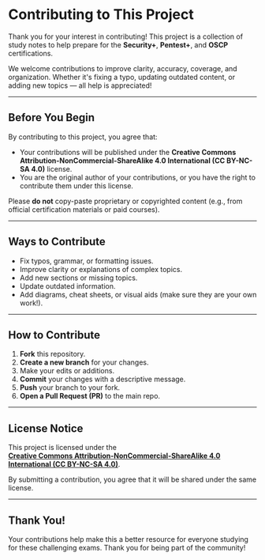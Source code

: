 # Contributing to This Project

Thank you for your interest in contributing! This project is a collection of study notes to help prepare for the **Security+**, **Pentest+**, and **OSCP** certifications.

We welcome contributions to improve clarity, accuracy, coverage, and organization. Whether it's fixing a typo, updating outdated content, or adding new topics — all help is appreciated!

---

## Before You Begin

By contributing to this project, you agree that:

- Your contributions will be published under the **Creative Commons Attribution-NonCommercial-ShareAlike 4.0 International (CC BY-NC-SA 4.0)** license.
- You are the original author of your contributions, or you have the right to contribute them under this license.

Please **do not** copy-paste proprietary or copyrighted content (e.g., from official certification materials or paid courses).

---

## Ways to Contribute

- Fix typos, grammar, or formatting issues.
- Improve clarity or explanations of complex topics.
- Add new sections or missing topics.
- Update outdated information.
- Add diagrams, cheat sheets, or visual aids (make sure they are your own work!).

---

## How to Contribute

1. **Fork** this repository.
2. **Create a new branch** for your changes.
3. Make your edits or additions.
4. **Commit** your changes with a descriptive message.
5. **Push** your branch to your fork.
6. **Open a Pull Request (PR)** to the main repo.

---

## License Notice

This project is licensed under the  
**[Creative Commons Attribution-NonCommercial-ShareAlike 4.0 International (CC BY-NC-SA 4.0)](https://creativecommons.org/licenses/by-nc-sa/4.0/)**.

By submitting a contribution, you agree that it will be shared under the same license.

---

## Thank You!

Your contributions help make this a better resource for everyone studying for these challenging exams. Thank you for being part of the community!

